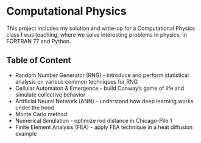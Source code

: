 # Computational Physics
This project includes my solution and write-up for a Computational Physics class I was teaching, where we solve interesting problems in physics, in FORTRAN 77 and Python. 

## Table of Content
* Random Number Generator (RNG) - introduce and perform statistical analysis on various common techniques for RNG
* Cellular Automaton & Emergence - build Conway’s game of life and simulate collective behavior
* Artificial Neural Network (ANN) - understand how deep learning works under the hood
* Monte Carlo method
* Numerical Simulation - optimize rod distance in Chicago-Pile 1
* Finite Element Analysis (FEA) - apply FEA technique in a heat diffusion example
